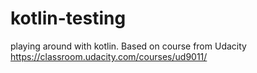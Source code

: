 # kotlin-testing
playing around with kotlin. Based on course from Udacity https://classroom.udacity.com/courses/ud9011/
